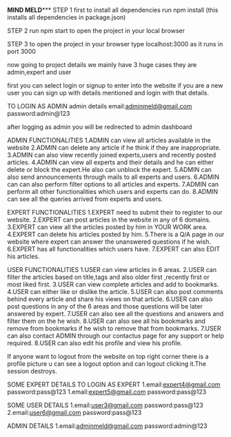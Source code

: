 ******MIND MELD*********
STEP 1
first to install all dependencies run npm install (this installs all dependencies in package.json)

STEP 2
run npm start to open the project in your local browser

STEP 3
to open the project in your browser type localhost:3000 as it runs in port 3000

now going to project details
we mainly have 3 huge cases they are admin,expert and user

first you can select login or signup to enter into the website if you are a new user you can sign up with details mentioned and login with that details.

TO LOGIN AS ADMIN
admin details
email:adminmeld@gmail.com
password:admin@123

after logging as admin you will be redirected to admin dashboard

ADMIN FUNCTIONALITIES
1.ADMIN can view all articles available in the website
2.ADMIN can delete any article if he think if they are inappropriate.
3.ADMIN can also view recently joined experts,users and recently posted articles.
4.ADMIN can view all experts and their details and he can either delete or block the expert.He also can unblock the expert.
5.ADMIN can also send announcements through mails to all experts and users.
6.ADMIN can can also perform filter options to all articles and experts.
7.ADMIN can perform all other functionalities which users and experts can do.
8.ADMIN can see all the queries arrived from experts and users.



EXPERT FUNCTIONALITIES
1.EXPERT need to submit their to register to our website.
2.EXPERT can post articles in the website in any of 6 domains.
3.EXPERT can view all the articles posted by him in YOUR WORK area.
4.EXPERT can delete his articles posted by him.
5.There is a Q/A page in our website where expert can answer the unanswered questions if he wish.
6.EXPERT has all functionalities which users have.
7.EXPERT can also EDIT his articles.


USER FUNCTIONALITIES
1.USER can view articles in 6 areas.
2.USER can filter the articles based on title,tags and also older first ,recently first or most liked first.
3.USER can view complete articles and add to bookmarks.
4.USER can either like or dislike the article.
5.USER can also post comments behind every article and share his views on that article.
6.USER can also post questions in any of the 6 areas and those questions will be later answered by expert.
7.USER can also see all the questions and answers and filter them on the he wish.
8.USER can also see all his bookmarks and remove from bookmarks if he wish to remove that from bookmarks.
7.USER can also contact ADMIN through our contactus page for any support or help required.
8.USER can also edit his profile and view his profile.


If anyone want to logout from the website on top right corner there is a profile picture u can see a logout option and can logout clicking it.The session destroys.


SOME EXPERT DETAILS TO LOGIN AS EXPERT
1.email:expert4@gmail.com password:pass@123
1.email:expert5@gmail.com password:pass@123

SOME USER DETAILS
1.email:user3@gmail.com password:pass@123
2.email:user6@gmail.com password:pass@123

ADMIN DETAILS
1.email:adminmeld@gmail.com password:admin@123
